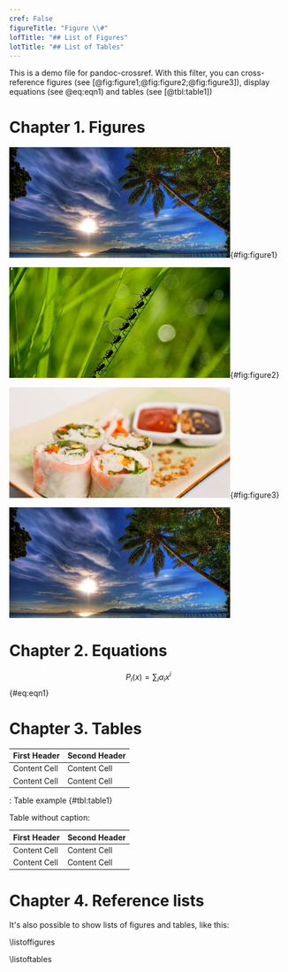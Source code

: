```yaml
---
cref: False
figureTitle: "Figure \\#"
lofTitle: "## List of Figures"
lotTitle: "## List of Tables"
---
```


This is a demo file for pandoc-crossref. With this filter, you can cross-reference figures (see [@fig:figure1;@fig:figure2;@fig:figure3]), display equations (see @eq:eqn1) and tables (see [@tbl:table1])

# Chapter 1. Figures

![First figure](img1.jpg){#fig:figure1}

![Second figure](img2.jpg){#fig:figure2}

![Third figure](img3.jpg){#fig:figure3}

![Unlabelled image](img1.jpg)

# Chapter 2. Equations

$$ P_i(x) = \sum_i a_i x^i $$ {#eq:eqn1}

# Chapter 3. Tables

| First Header | Second Header |
|:-------------|:--------------|
| Content Cell | Content Cell  |
| Content Cell | Content Cell  |

: Table example {#tbl:table1}

Table without caption:

| First Header | Second Header |
|:-------------|:--------------|
| Content Cell | Content Cell  |
| Content Cell | Content Cell  |

# Chapter 4. Reference lists

It's also possible to show lists of figures and tables, like this:

\listoffigures

\listoftables
